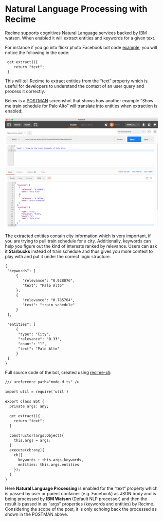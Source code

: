 # Natural Language Processing with Recime

Recime supports cognitives Natural Language services backed by IBM watson. When enabled it will extract entities and keywords for a given text.

For instance if you go into flickr photo Facebook bot code [example](https://docs.recime.ai/bot_code.html), you will notice the following in the code:

```
 get extract(){     
    return "text";  
 }
```

This will tell Recime to extract entities from the “text” property which is useful for developers to understand the context of an user query and process it correctly.

Below is a [POSTMAN](/postman.md) screenshot that shows how another example “Show me train schedule for Palo Alto” will translate into entities when extraction is enabled:

![](/assets/nlp.png)

The extracted entities contain city information which is very important, if you are trying to pull train schedule for a city. Additionally, keywords can help you figure out the kind of interests ranked by relevance. Users can ask it **Starbucks** instead of train schedule and thus gives you more context to play with and put it under the correct logic structure.

    {
     "keywords": [
         {
            "relevance": "0.928076",
            "text": "Palo Alto"
         },
         {
            "relevance": "0.785704",
            "text": "train schedule"
         }
     ],

     "entities": [
         {
          "type": "City",
          "relevance": "0.33",
          "count": "1",
          "text": "Palo Alto"
         }
     ]
    }

Full source code of the bot, created using [recime-cli](https://docs.recime.ai/prepping_your_system.html):

    /// <reference path="node.d.ts" />

    import util = require('util')

    export class Bot {
      private args: any;

      get extract(){
        return "text";
      }

      constructor(args:Object){
        this.args = args;
      }
      execute(cb:any){
        cb({
          keywords : this.args.keywords,
          entities: this.args.entities
        });
      }
    }



Here **Natural Language Processing** is enabled for the “text” property which is passed by user or parent container (e.g. Facebook) as JSON body and is being processed by **IBM Watson** (Default NLP processor) and then the result is passed in as “args” properties (keywords and entities) by Recime. Considering the scope of the post, it is only echoing back the processed as shown in the POSTMAN above.